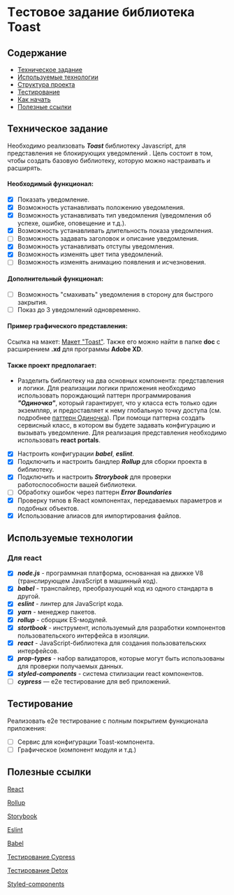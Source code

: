 # Tестовое задание библиотека Toast

## Содержание

- [Техническое задание](#Техническое-задание)
- [Используемые технологии](#Используемые-технологии)
- [Структура проекта](#Структура-проекта)
- [Тестирование](#Тестирование)
- [Как начать](#Как-начать)
- [Полезные ссылки](#Полезные-ссылки)

## Техническое задание

Необходимо реализовать **_Toast_** библиотеку Javascript, для представления не блокирующих уведомлений . Цель состоит в том, чтобы создать базовую библиотеку, которую можно настраивать и расширять.

#### Необходимый функционал:

- [x] Показать уведомление.
- [x] Возможность устанавливать положению уведомления.
- [x] Возможность устанавливать тип уведомления (уведомления об успехе, ошибке, оповещение и т.д.).
- [x] Возможность устанавливать длительность показа уведомления.
- [ ] Возможность задавать заголовок и описание уведомления.
- [x] Возможность устанавливать отступы уведомления.
- [x] Возможность изменять цвет типа уведомлений.
- [ ] Возможность изменять анимацию появления и исчезновения.

#### Дополнительный функционал:

- [ ] Возможность "смахивать" уведомления в сторону для быстрого закрытия.
- [ ] Показ до 3 уведомлений одновременно.

#### Пример графического представления:

Ссылка на макет: [Макет "Toast"](https://xd.adobe.com/view/9efd755b-6a29-49bf-4e13-d5cd74643170-e8cc/). Также его можно найти в папке **doc** c расширением **.xd** для программы **Adobe XD**.

#### Также проект предполагает:

- Разделить библиотеку на два основных компонента: представления и логики. Для реализации логики приложения необходимо использовать порождающий паттерн программирования **_"Одиночка"_**, который гарантирует, что у класса есть только один экземпляр, и предоставляет к нему глобальную точку доступа (см. подробнее [паттерн Одиночка](https://refactoring.guru/ru/design-patterns/singleton)). При помощи паттерна создать сервисный класс, в котором вы будете задавать конфигурацию и вызывать уведомление. Для реализация представления необходимо использовать **react portals**.

- [x] Настроить конфигурации **_babel_**, **_eslint_**.
- [x] Подключить и настроить бандлер **_Rollup_** для сборки проекта в библиотеку.
- [x] Подключить и настроить **_Strorybook_** для проверки работоспособности вашей библиотеки.
- [ ] Обработку ошибок через паттерн **_Error Boundaries_**
- [x] Проверку типов в React компонентах, передаваемых параметров и подобных объектов.
- [x] Использование алиасов для импортирования файлов.

## Используемые технологии

### Для react

- [x] **_node.js_** - программная платформа, основанная на движке V8 (транслирующем JavaScript в машинный код).
- [x] **_babel_** - транспайлер, преобразующий код из одного стандарта в другой.
- [x] **_eslint_** - линтер для JavaScript кода.
- [x] **_yarn_** - менеджер пакетов.
- [x] **_rollup_** - сборщик ES-модулей.
- [x] **_stortbook_** - инструмент, используемый для разработки компонентов пользовательского интерфейса в изоляции.
- [x] **_react_** - JavaScript-библиотека для создания пользовательских интерфейсов.
- [x] **_prop-types_** - набор валидаторов, которые могут быть использованы для проверки получаемых данных.
- [x] **_styled-components_** - система стилизации react компонентов.
- [ ] **_cypress_** — e2e тестирование для веб приложений.

## Тестирование

Реализовать e2e тестирование c полным покрытием функционала приложения:

- [ ] Сервис для конфигурации Toast-компонента.
- [ ] Графическое (компонент модуля и т.д.)

## Полезные ссылки

[React](https://reactjs.org/docs/getting-started.html)

[Rollup](https://rollupjs.org/guide/en/)

[Storybook](https://storybook.js.org/docs/basics/introduction/)

[Eslint](https://eslint.org/docs/user-guide/configuring)

[Babel](https://babeljs.io/docs/en/configuration)

[Тестирование Cypress](https://docs.cypress.io/guides/overview/why-cypress.html#In-a-nutshell)

[Тестирование Detox](https://github.com/wix/Detox/blob/master/docs/README.md)

[Styled-components](https://www.styled-components.com/docs)
